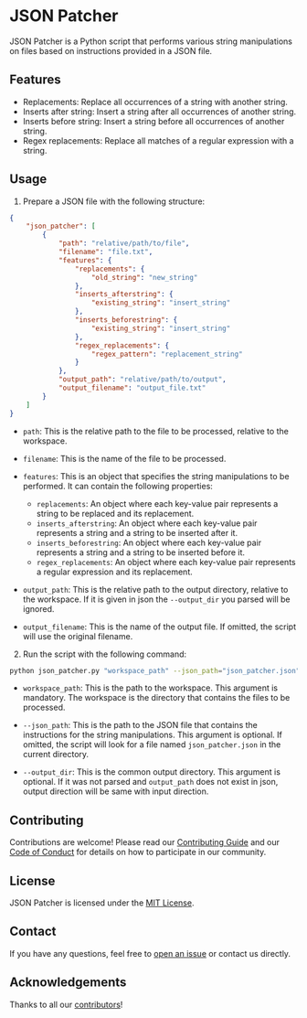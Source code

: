 # JSON Patcher

JSON Patcher is a Python script that performs various string manipulations on files based on instructions provided in a JSON file.

## Features

- Replacements: Replace all occurrences of a string with another string.
- Inserts after string: Insert a string after all occurrences of another string.
- Inserts before string: Insert a string before all occurrences of another string.
- Regex replacements: Replace all matches of a regular expression with a string.

## Usage

1. Prepare a JSON file with the following structure:

```json
{
    "json_patcher": [
        {
            "path": "relative/path/to/file",
            "filename": "file.txt",
            "features": {
                "replacements": {
                    "old_string": "new_string"
                },
                "inserts_afterstring": {
                    "existing_string": "insert_string"
                },
                "inserts_beforestring": {
                    "existing_string": "insert_string"
                },
                "regex_replacements": {
                    "regex_pattern": "replacement_string"
                }
            },
            "output_path": "relative/path/to/output",
            "output_filename": "output_file.txt"
        }
    ]
}
```
- `path`: This is the relative path to the file to be processed, relative to the workspace.

- `filename`: This is the name of the file to be processed.

- `features`: This is an object that specifies the string manipulations to be performed. It can contain the following properties:
    - `replacements`: An object where each key-value pair represents a string to be replaced and its replacement.
    - `inserts_afterstring`: An object where each key-value pair represents a string and a string to be inserted after it.
    - `inserts_beforestring`: An object where each key-value pair represents a string and a string to be inserted before it.
    - `regex_replacements`: An object where each key-value pair represents a regular expression and its replacement.

- `output_path`: This is the relative path to the output directory, relative to the workspace. If it is given in json the `--output_dir` you parsed will be ignored.

- `output_filename`: This is the name of the output file. If omitted, the script will use the original filename.


2. Run the script with the following command:

```bash
python json_patcher.py "workspace_path" --json_path="json_patcher.json" --output_dir="output_directory"
```

- `workspace_path`: This is the path to the workspace. This argument is mandatory. The workspace is the directory that contains the files to be processed.

- `--json_path`: This is the path to the JSON file that contains the instructions for the string manipulations. This argument is optional. If omitted, the script will look for a file named `json_patcher.json` in the current directory.

- `--output_dir`: This is the common output directory. This argument is optional. If it was not parsed and `output_path` does not exist in json, output direction will be same with input direction.


## Contributing

Contributions are welcome! Please read our [Contributing Guide](CONTRIBUTING.md) and our [Code of Conduct](CODE_OF_CONDUCT.md) for details on how to participate in our community.

## License

JSON Patcher is licensed under the [MIT License](LICENSE.md).

## Contact

If you have any questions, feel free to [open an issue](https://github.com/duythanhuu/json_patcher/issues/new) or contact us directly.

## Acknowledgements

Thanks to all our [contributors](https://github.com/duythanhuu/json_patcher/graphs/contributors)!
